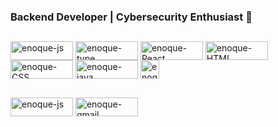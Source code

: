 ### Backend Developer | Cybersecurity Enthusiast 👋  
##
<div style="display: inline_block">
  <img align="center" alt="enoque-js" height="30" width="100" src="https://img.shields.io/badge/JavaScript-F7DF1E?style=for-the-badge&logo=javascript&logoColor=black" />
  <img align="center" alt="enoque-type" height="30" width="100"  src="https://img.shields.io/badge/TypeScript-007ACC?style=for-the-badge&logo=typescript&logoColor=white"/>
  <img align="center" alt="enoque-React" height="30" width="100"  src="https://badges.aleen42.com/src/react.svg"/>
  <img align="center" alt="enoque-HTML" height="30" width="100" src="https://img.shields.io/badge/HTML5-E34F26?style=for-the-badge&logo=html5&logoColor=white">
  <img align="center" alt="enoque-CSS" height="30" width="100" src="https://img.shields.io/badge/CSS3-1572B6?style=for-the-badge&logo=css3&logoColor=white">
  <img align="center" alt="enoque-java" height="30" width="100" src="https://badges.aleen42.com/src/java.svg">
  <img align="center" alt="enoque-HTML" height="30" src="https://img.shields.io/badge/C-00599C?style=for-the-badge&logo=c&logoColor=white"> 
</div>

##

<div style="display: inline_block">
  <a href="http://www.linkedin.com/in/enoque-rogerio"><img align="center" alt="enoque-js" height="30" width="100" src="https://img.shields.io/badge/LinkedIn-0077B5?style=for-the-badge&logo=linkedin&logoColor=white"/></a>
  <a href="mailto:enoquerogerio15mti25@gmail.com"><img align="center" alt="enoque-gmail" height="30" width="100" src="https://img.shields.io/badge/Gmail-D14836?style=for-the-badge&logo=gmail&logoColor=white"/></a>
</div>


